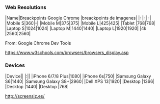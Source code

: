 ### Web Resolutions

|Name|Breackpoints Google Chrome |breackpoints de imagenes|
|: |: |: |
|Mobile S|360|-|
|Mobile M|375|375|
|Mobile L|425|425|
|Tablet  |768|768|
|Laptop S|1024|1024|
|Laptop M|1440|1440|
|Laptop L|1920|1920|
|4k      |2560|2560|

From: Google Chrome Dev Tools

https://www.w3schools.com/browsers/browsers_display.asp

### Devices

|Device||
|:||
|iPhone 6/7/8 Plus|1080|
|iPhone 6s|750|
|Samsung Galaxy S6|1440|
|Samsung Galaxy S8+|2960|
|Dell XPS 13|1920|
|Desktop |1366|
|Desktop |1440|
|Desktop |768|

http://screensiz.es/
